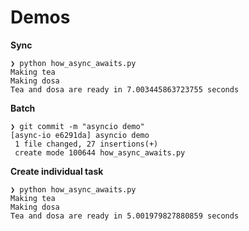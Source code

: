 # Demos

**Sync**
```
❯ python how_async_awaits.py
Making tea
Making dosa
Tea and dosa are ready in 7.003445863723755 seconds
```

**Batch**
```
❯ git commit -m "asyncio demo"
[async-io e6291da] asyncio demo
 1 file changed, 27 insertions(+)
 create mode 100644 how_async_awaits.py
```

**Create individual task**
```
❯ python how_async_awaits.py
Making tea
Making dosa
Tea and dosa are ready in 5.001979827880859 seconds
```
